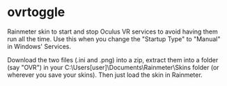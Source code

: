 # ovrtoggle
Rainmeter skin to start and stop Oculus VR services to avoid having them run all the time.  Use this when you change the "Startup Type" to "Manual" in Windows' Services.

Download the two files (.ini and .png) into a zip, extract them into a folder (say "OVR") in your C:\Users\[user]\Documents\Rainmeter\Skins folder (or wherever you save your skins).  Then just load the skin in Rainmeter.
